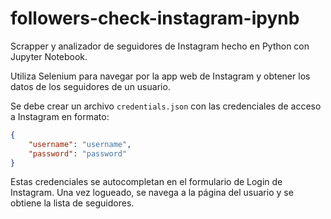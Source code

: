 # followers-check-instagram-ipynb
Scrapper y analizador de seguidores de Instagram hecho en Python con Jupyter Notebook.

Utiliza Selenium para navegar por la app web de Instagram y obtener los datos de los seguidores de un usuario.

Se debe crear un archivo `credentials.json` con las credenciales de acceso a Instagram en formato:

```json
{
    "username": "username",
    "password": "password"
}
```

Estas credenciales se autocompletan en el formulario de Login de Instagram. Una vez logueado, se navega a la página del usuario y se obtiene la lista de seguidores.